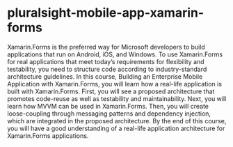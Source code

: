 # pluralsight-mobile-app-xamarin-forms
Xamarin.Forms is the preferred way for Microsoft developers to build applications that run on Android, iOS, and Windows. To use Xamarin.Forms for real applications that meet today’s requirements for flexibility and testability, you need to structure code according to industry-standard architecture guidelines. In this course, Building an Enterprise Mobile Application with Xamarin.Forms, you will learn how a real-life application is built with Xamarin.Forms. First, you will see a proposed architecture that promotes code-reuse as well as testability and maintainability. Next, you will learn how MVVM can be used in Xamarin.Forms. Then, you will create loose-coupling through messaging patterns and dependency injection, which are integrated in the proposed architecture. By the end of this course, you will have a good understanding of a real-life application architecture for Xamarin.Forms applications. 